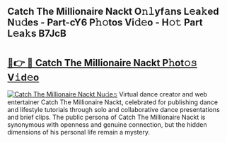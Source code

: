 ## Catch The Millionaire Nackt O𝚗𝚕yf𝚊ns L𝚎a𝚔ed N𝚞𝚍es - Part-cY6 P𝚑𝚘tos Vi𝚍𝚎o - H𝚘𝚝 Part L𝚎a𝚔s B7JcB

# <h2><a href="http://kfdca0.oniu.top/?m=Catch+The+Millionaire+Nackt">🔗👉 🔴 Catch The Millionaire Nackt P𝚑ot𝚘𝚜 V𝚒d𝚎o</a></h2>

[![Catch The Millionaire Nackt Nu𝚍e𝚜](https://i.imgur.com/0qMVB7G.gif)](http://kfdca0.oniu.top/?m=Catch+The+Millionaire+Nackt)
Virtual dance creator and web entertainer Catch The Millionaire Nackt, celebrated for publishing dance and lifestyle tutorials through solo and collaborative dance presentations and brief clips. The public persona of Catch The Millionaire Nackt is synonymous with openness and genuine connection, but the hidden dimensions of his personal life remain a mystery.  
